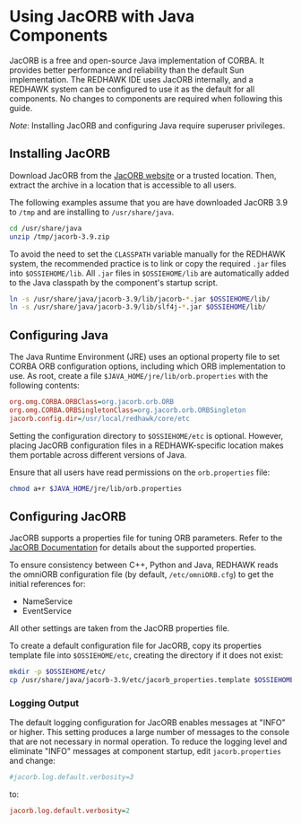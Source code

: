 # Using JacORB with Java Components

JacORB is a free and open-source Java implementation of CORBA.
It provides better performance and reliability than the default Sun implementation.
The REDHAWK IDE uses JacORB internally, and a REDHAWK system can be configured to use it as the default for all components.
No changes to components are required when following this guide.

_Note_: Installing JacORB and configuring Java require superuser privileges.

## Installing JacORB

Download JacORB from the [JacORB website](https://www.jacorb.org) or a trusted location.
Then, extract the archive in a location that is accessible to all users.

The following examples assume that you are have downloaded JacORB 3.9 to `/tmp` and are installing to `/usr/share/java`.

```sh
cd /usr/share/java
unzip /tmp/jacorb-3.9.zip
```

To avoid the need to set the `CLASSPATH` variable manually for the REDHAWK system, the recommended practice is to link or copy the required `.jar` files into `$OSSIEHOME/lib`.
All `.jar` files in `$OSSIEHOME/lib` are automatically added to the Java classpath by the component's startup script.

```sh
ln -s /usr/share/java/jacorb-3.9/lib/jacorb-*.jar $OSSIEHOME/lib/
ln -s /usr/share/java/jacorb-3.9/lib/slf4j-*.jar $OSSIEHOME/lib/
```

## Configuring Java

The Java Runtime Environment (JRE) uses an optional property file to set CORBA ORB configuration options, including which ORB implementation to use.
As root, create a file `$JAVA_HOME/jre/lib/orb.properties` with the following contents:

```ini
org.omg.CORBA.ORBClass=org.jacorb.orb.ORB
org.omg.CORBA.ORBSingletonClass=org.jacorb.orb.ORBSingleton
jacorb.config.dir=/usr/local/redhawk/core/etc
```

Setting the configuration directory to `$OSSIEHOME/etc` is optional.
However, placing JacORB configuration files in a REDHAWK-specific location makes them portable across different versions of Java.

Ensure that all users have read permissions on the `orb.properties` file:

```sh
chmod a+r $JAVA_HOME/jre/lib/orb.properties
```

## Configuring JacORB

JacORB supports a properties file for tuning ORB parameters.
Refer to the [JacORB Documentation](https://www.jacorb.org/documentation.html) for details about the supported properties.

To ensure consistency between C++, Python and Java, REDHAWK reads the omniORB configuration file (by default, `/etc/omniORB.cfg`) to get the initial references for:

* NameService
* EventService

All other settings are taken from the JacORB properties file.

To create a default configuration file for JacORB, copy its properties template file into `$OSSIEHOME/etc`, creating the directory if it does not exist:

```sh
mkdir -p $OSSIEHOME/etc/
cp /usr/share/java/jacorb-3.9/etc/jacorb_properties.template $OSSIEHOME/etc/jacorb.properties
```

### Logging Output

The default logging configuration for JacORB enables messages at "INFO" or higher.
This setting produces a large number of messages to the console that are not necessary in normal operation.
To reduce the logging level and eliminate "INFO" messages at component startup, edit `jacorb.properties` and change:

```ini
#jacorb.log.default.verbosity=3
```

to:

```ini
jacorb.log.default.verbosity=2
```
